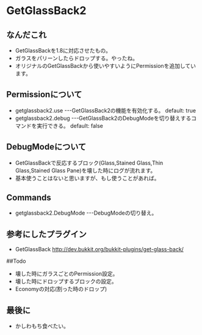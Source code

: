 # GetGlassBack2
## なんだこれ
- GetGlassBackを1.8に対応させたもの。
- ガラスをパリーンしたらドロップする。やったね。
- オリジナルのGetGlassBackから使いやすいようにPermissionを追加しています。

## Permissionについて
- getglassback2.use   ---GetGlassBack2の機能を有効化する。 default: true
- getglassback2.debug ---GetGlassBack2のDebugModeを切り替えするコマンドを実行できる。  default: false

## DebugModeについて
- GetGlassBackで反応するブロック(Glass,Stained Glass,Thin Glass,Stained Glass Pane)を壊した時にログが流れます。
- 基本使うことはないと思いますが、もし使うことがあれば。

## Commands
- getglassback2.DebugMode  ---DebugModeの切り替え。

## 参考にしたプラグイン
- GetGlassBack http://dev.bukkit.org/bukkit-plugins/get-glass-back/

##Todo
- 壊した時にガラスごとのPermission設定。
- 壊した時にドロップするブロックの設定。
- Economyの対応(割った時のドロップ)

## 最後に
- かしわもち食べたい。